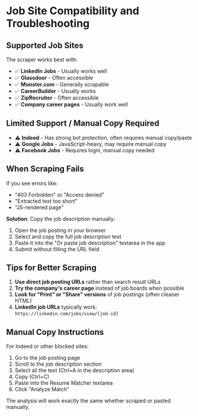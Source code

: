 # Job Site Compatibility and Troubleshooting

## Supported Job Sites

The scraper works best with:
- ✅ **LinkedIn Jobs** - Usually works well
- ✅ **Glassdoor** - Often accessible  
- ✅ **Monster.com** - Generally scrapable
- ✅ **CareerBuilder** - Usually works
- ✅ **ZipRecruiter** - Often accessible
- ✅ **Company career pages** - Usually work well

## Limited Support / Manual Copy Required

- ⚠️ **Indeed** - Has strong bot protection, often requires manual copy/paste
- ⚠️ **Google Jobs** - JavaScript-heavy, may require manual copy
- ⚠️ **Facebook Jobs** - Requires login, manual copy needed

## When Scraping Fails

If you see errors like:
- "403 Forbidden" or "Access denied"
- "Extracted text too short" 
- "JS-rendered page"

**Solution**: Copy the job description manually:
1. Open the job posting in your browser
2. Select and copy the full job description text
3. Paste it into the "Or paste job description" textarea in the app
4. Submit without filling the URL field

## Tips for Better Scraping

1. **Use direct job posting URLs** rather than search result URLs
2. **Try the company's career page** instead of job boards when possible
3. **Look for "Print" or "Share" versions** of job postings (often cleaner HTML)
4. **LinkedIn job URLs** typically work: `https://linkedin.com/jobs/view/[job-id]`

## Manual Copy Instructions

For Indeed or other blocked sites:
1. Go to the job posting page
2. Scroll to the job description section
3. Select all the text (Ctrl+A in the description area)
4. Copy (Ctrl+C)
5. Paste into the Resume Matcher textarea
6. Click "Analyze Match"

The analysis will work exactly the same whether scraped or pasted manually.
